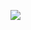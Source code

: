 [![](https://mermaid.ink/img/pako:eNrFVt1u2jAYfRXLV7AliEJJIQKkqnSdpvZmlZg0ceMmH8FaYjPb6dq19K32AnuyffklIaHdXXOBg318fL5f54l60gfqUi9kWi84CxSLVoLgk86Q8_WaexsWAHnKppNnOmV32ijmmfl8P_vxpQR3upVpls6CulI8DKETpANxSfa_i2_3kvukssOHiCkF6ga1HeItImT0CQk5qEthFCRLKIaLgMzIiq5ol9QpdyvRatGFFFqGNcPeQWuD0dYsvoeAKb-QsWBC5yzNExRsQRnJVYXbItyAYoZLgZNcGNJtuCQZWt1ypdh2w3_GNcfYhiXHXUAYxunxCWlleQ0CTCZh7bpfQaD4b1z48lfVV80z3jlR3nJKYW_VE6DNkt8zYRK-OynDqqB8Q-e-jpiRNQs1VI2VdwYEV5eGmU63hcmHNS_WAX8KSJsb5DaJtlSzWYfFWRhyIQfMB6XwBeIFXLMlh1usZgMBr1dDBAbZzr_IWB2LRitvBql5LWQqgFg1M2eDilsXvMwCnRwEHlo3zYfctGrrsXWp3yU3XGeaS6MKdalReXYlgvJDLZKIKCqlAsUAGM5C5FPnIbC0yjptAagAF7CNeVmu-xQsk69tf9XRbeuYc7nVSzwFc508ZHItQh6zt7Yc8mS0xUawlFxzobOs1Z1ya2UnDs3cvM5i1jkK-JzF7jggF61ThIf91rwdyyLzy71CYj_EkOmLRkZo47vuIVU9NauUZUKUnLev5s3fPy1cLcW2L4kkAq0l0SSvX6joPlBr5tVd8dLcVuuY_1WgB3r2N_r02bYb1-HroLJxZ7AWq2xb5goySFuPse3n-StlmrePD3hwHtRDUb3evHZI404_CtjfblUItWgEKmLcx0-hNC4rajYQwYq6-Ooz9QMvDLFDHMZc3j4Kj7pGxWBRJeNgQ920v1s03vpoS_4dVUC2THyXMipB4HPMn5v8wysZUgx1n-gDdcej3tAZjZ2T_mQ06p_0HYs-4qzTc_oDxzk9HQ6Ho9PBYGfR3ylpvzcZng3747PxeDCZjJz-aPcPgWIXDw?type=png)](https://mermaid.live/edit#pako:eNrFVt1u2jAYfRXLV7AliEJJIQKkqnSdpvZmlZg0ceMmH8FaYjPb6dq19K32AnuyffklIaHdXXOBg318fL5f54l60gfqUi9kWi84CxSLVoLgk86Q8_WaexsWAHnKppNnOmV32ijmmfl8P_vxpQR3upVpls6CulI8DKETpANxSfa_i2_3kvukssOHiCkF6ga1HeItImT0CQk5qEthFCRLKIaLgMzIiq5ol9QpdyvRatGFFFqGNcPeQWuD0dYsvoeAKb-QsWBC5yzNExRsQRnJVYXbItyAYoZLgZNcGNJtuCQZWt1ypdh2w3_GNcfYhiXHXUAYxunxCWlleQ0CTCZh7bpfQaD4b1z48lfVV80z3jlR3nJKYW_VE6DNkt8zYRK-OynDqqB8Q-e-jpiRNQs1VI2VdwYEV5eGmU63hcmHNS_WAX8KSJsb5DaJtlSzWYfFWRhyIQfMB6XwBeIFXLMlh1usZgMBr1dDBAbZzr_IWB2LRitvBql5LWQqgFg1M2eDilsXvMwCnRwEHlo3zYfctGrrsXWp3yU3XGeaS6MKdalReXYlgvJDLZKIKCqlAsUAGM5C5FPnIbC0yjptAagAF7CNeVmu-xQsk69tf9XRbeuYc7nVSzwFc508ZHItQh6zt7Yc8mS0xUawlFxzobOs1Z1ya2UnDs3cvM5i1jkK-JzF7jggF61ThIf91rwdyyLzy71CYj_EkOmLRkZo47vuIVU9NauUZUKUnLev5s3fPy1cLcW2L4kkAq0l0SSvX6joPlBr5tVd8dLcVuuY_1WgB3r2N_r02bYb1-HroLJxZ7AWq2xb5goySFuPse3n-StlmrePD3hwHtRDUb3evHZI404_CtjfblUItWgEKmLcx0-hNC4rajYQwYq6-Ooz9QMvDLFDHMZc3j4Kj7pGxWBRJeNgQ920v1s03vpoS_4dVUC2THyXMipB4HPMn5v8wysZUgx1n-gDdcej3tAZjZ2T_mQ06p_0HYs-4qzTc_oDxzk9HQ6Ho9PBYGfR3ylpvzcZng3747PxeDCZjJz-aPcPgWIXDw)
